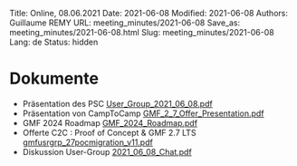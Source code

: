 Title: Online, 08.06.2021
Date: 2021-06-08
Modified: 2021-06-08
Authors: Guillaume REMY
URL: meeting_minutes/2021-06-08
Save_as: meeting_minutes/2021-06-08.html
Slug: meeting_minutes/2021-06-08
Lang: de
Status: hidden

# Dokumente

* Präsentation des PSC [User_Group_2021_06_08.pdf]({filename}/documents/meetings/2021-06-08/User_Group_2021_06_08.pdf)
* Präsentation von CampToCamp [GMF_2_7_Offer_Presentation.pdf]({filename}/documents/meetings/2021-06-08/GMF_2_7_Offer_Presentation.pdf)
* GMF 2024 Roadmap [GMF_2024_Roadmap.pdf]({filename}/documents/meetings/2021-06-08/GMF_2024_Roadmap.pdf)
* Offerte C2C : Proof of Concept & GMF 2.7 LTS [gmfusrgrp_27pocmigration_v11.pdf]({filename}/documents/meetings/2021-06-08/gmfusrgrp_27pocmigration_v11.pdf)
* Diskussion User-Group [2021_06_08_Chat.pdf]({filename}/documents/meetings/2021-06-08/2021_06_08_Chat.pdf)
